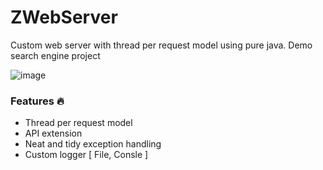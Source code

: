 # ZWebServer
Custom web server with thread per request model using pure java. Demo search engine project


![image](https://github.com/ZayarLinnNaung-Coder/ZWebServer/assets/84829442/e5fd61a9-5dce-4852-b957-c6d71561b6b0)


### Features 🔥

- Thread per request model
- API extension
- Neat and tidy exception handling
- Custom logger [ File, Consle ]
